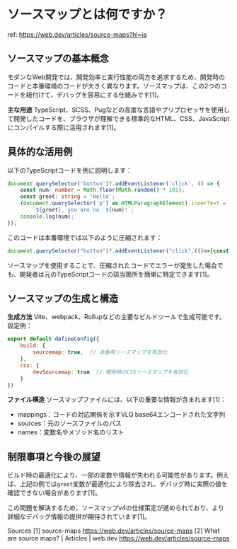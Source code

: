 # ソースマップとは何ですか？

ref: <https://web.dev/articles/source-maps?hl=ja>

## ソースマップの基本概念

モダンなWeb開発では、開発効率と実行性能の両方を追求するため、開発時のコードと本番環境のコードが大きく異なります。ソースマップは、この2つのコードを紐付けて、デバッグを容易にする仕組みです[1]。

**主な用途**
TypeScript、SCSS、Pugなどの高度な言語やプリプロセッサを使用して開発したコードを、ブラウザが理解できる標準的なHTML、CSS、JavaScriptにコンパイルする際に活用されます[1]。

## 具体的な活用例

以下のTypeScriptコードを例に説明します：

```typescript
document.querySelector('button')?.addEventListener('click', () => {
    const num: number = Math.floor(Math.random() * 101);
    const greet: string = 'Hello';
    (document.querySelector('p') as HTMLParagraphElement).innerText = 
        `${greet}, you are no. ${num}!`;
    console.log(num);
});
```

このコードは本番環境では以下のように圧縮されます：

```javascript
document.querySelector("button")?.addEventListener("click",(()=>{const e=Math.floor(101*Math.random());document.querySelector("p").innerText=`Hello, you are no. ${e}!`,console.log(e)}));
```

ソースマップを使用することで、圧縮されたコードでエラーが発生した場合でも、開発者は元のTypeScriptコードの該当箇所を簡単に特定できます[1]。

## ソースマップの生成と構造

**生成方法**
Vite、webpack、Rollupなどの主要なビルドツールで生成可能です。設定例：

```javascript
export default defineConfig({
    build: {
        sourcemap: true,  // 本番用ソースマップを有効化
    },
    css: {
        devSourcemap: true  // 開発時のCSSソースマップを有効化
    }
})
```

**ファイル構造**
ソースマップファイルには、以下の重要な情報が含まれます[1]：

- mappings：コードの対応関係を示すVLQ base64エンコードされた文字列
- sources：元のソースファイルのパス
- names：変数名やメソッド名のリスト

## 制限事項と今後の展望

ビルド時の最適化により、一部の変数や情報が失われる可能性があります。例えば、上記の例では`greet`変数が最適化により除去され、デバッグ時に実際の値を確認できない場合があります[1]。

この問題を解決するため、ソースマップv4の仕様策定が進められており、より詳細なデバッグ情報の提供が期待されています[1]。

Sources
[1] source-maps <https://web.dev/articles/source-maps>
[2] What are source maps? | Articles | web.dev <https://web.dev/articles/source-maps>
